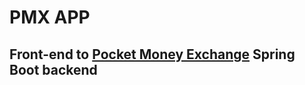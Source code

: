 # PMX APP
## Front-end to [Pocket Money Exchange](https://github.com/AussieDev81/pocket_money_exchange) Spring Boot backend